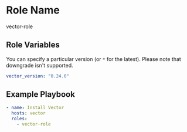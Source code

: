 Role Name
=========

vector-role


Role Variables
--------------

You can specify a particular version (or `*` for the latest). Please note that downgrade isn't supported.
```yaml
vector_version: "0.24.0"
```

Example Playbook
----------------

```yaml
- name: Install Vector
  hosts: vector
  roles:
    - vector-role
```